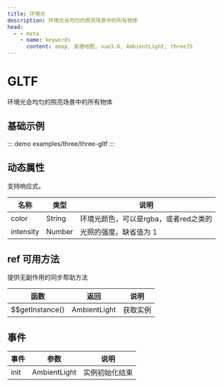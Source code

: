 ```yaml
---
title: 环境光
description: 环境光会均匀的照亮场景中的所有物体
head:
  - - meta
    - name: keywords
      content: amap, 高德地图, vue3.0, AmbientLight, threeJS
---
```


# GLTF
环境光会均匀的照亮场景中的所有物体

## 基础示例

::: demo
examples/three/three-gltf
:::


## 动态属性
支持响应式。

名称 | 类型                                         | 说明
---|--------------------------------------------|---|
color | String                                     | 环境光颜色，可以是rgba，或者red之类的
intensity | Number                              | 光照的强度。缺省值为 1

## ref 可用方法
提供无副作用的同步帮助方法

函数 | 返回    | 说明
---|-------|---|
$$getInstance() | AmbientLight | 获取实例

## 事件

事件 | 参数 | 说明
---|---|---|
init | AmbientLight | 实例初始化结束

